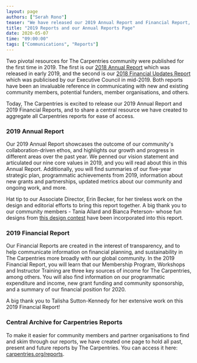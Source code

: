 ```yaml
---
layout: page
authors: ["Serah Rono"]
teaser: "We have released our 2019 Annual Report and Financial Report, and set up a standalone page for all Carpentries reports"
title: "2019 Reports and our Annual Reports Page"
date: 2020-05-07
time: "09:00:00"
tags: ["Communications", "Reports"]
---
```


Two pivotal resources for The Carpentries community were published for the first time in 2019. The first is our [2018 Annual Report](https://carpentries.org/files/assessment/TheCarpentries2018AnnualReport.pdf) which was released in early 2019, and the second is our [2018 Financial Updates Report](https://carpentries.org/blog/2019/05/carpentries-financial-updates/) which was publicised by our Executive Council in mid-2019. Both reports have been an invaluable reference in communicating with new and existing community members, potential funders, member organisations, and others. 

Today, The Carpentries is excited to release our 2019 Annual Report and 2019 Financial Reports, and to share a central resource we have created to aggregate all Carpentries reports for ease of access. 

### 2019 Annual Report

Our 2019 Annual Report showcases the outcome of our community's collaboration-driven ethos, and highlights our growth and progress in different areas over the past year. We penned our vision statement  and articulated our nine core values in 2019, and you will read about this in this Annual Report.  Additionally, you will find summaries of our five-year strategic plan, programmatic achievements from 2019, information about new grants and partnerships, updated metrics about our community and ongoing work, and more. 

Hat tip to our Associate Director, Erin Becker, for her tireless work on the design and editorial efforts to bring this report together. A big thank you to our community members - Tania Allard and Bianca Peterson- whose fun designs from [this design contest](https://github.com/carpentries/conversations/issues/22) have been incorporated into this report.


### 2019 Financial Report

Our Financial Reports are created in the interest of transparency, and to help communicate information on financial planning, and sustainability in The Carpentries more broadly with our global community. In the 2019 Financial Report, you will learn that our Membership Program, Workshops and Instructor Training are three key sources of income for The Carpentries, among others. You will also find information on our programmatic expenditure and income, new grant funding and community sponsorship, and a summary of our financial position for 2020.

A big thank you to Talisha Sutton-Kennedy for her extensive work on this 2019 Financial Report!

### Central Archive for Carpentries Reports

To make it easier for community members and partner organisations to find and skim through our reports, we have created one page to hold all past, present and future reports by The Carpentries. You can access it here: [carpentries.org/reports]({{site.url}}/reports/). 
